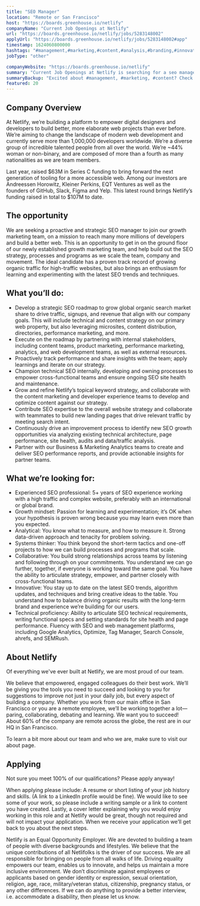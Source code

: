 ```yaml
---
title: "SEO Manager"
location: "Remote or San Francisco"
host: "https://boards.greenhouse.io/netlify"
companyName: "Current Job Openings at Netlify"
url: "https://boards.greenhouse.io/netlify/jobs/5283148002"
applyUrl: "https://boards.greenhouse.io/netlify/jobs/5283148002#app"
timestamp: 1624060800000
hashtags: "#management,#marketing,#content,#analysis,#branding,#innovation,#git,#optimization,#figma,#rest"
jobType: "other"

companyWebsite: "https://boards.greenhouse.io/netlify"
summary: "Current Job Openings at Netlify is searching for a seo manager that has 5+ years of SEO experience working with a high traffic and complex website, preferably with an international or global brand."
summaryBackup: "Excited about #management, #marketing, #content? Check out this job post!"
featured: 20
---
```


## Company Overview

At Netlify, we’re building a platform to empower digital designers and developers to build better, more elaborate web projects than ever before. We’re aiming to change the landscape of modern web development and currently serve more than 1,000,000 developers worldwide. We’re a diverse group of incredible talented people from all over the world. We’re ~44% woman or non-binary, and are composed of more than a fourth as many nationalities as we are team members.

Last year, raised $63M in Series C funding to bring forward the next generation of tooling for a more accessible web. Among our investors are Andreessen Horowitz, Kleiner Perkins, EQT Ventures as well as the founders of GitHub, Slack, Figma and Yelp. This latest round brings Netlify’s funding raised in total to $107M to date.

## The opportunity

We are seeking a proactive and strategic SEO manager to join our growth marketing team, on a mission to reach many more millions of developers and build a better web. This is an opportunity to get in on the ground floor of our newly established growth marketing team, and help build out the SEO strategy, processes and programs as we scale the team, company and movement. The ideal candidate has a proven track record of growing organic traffic for high-traffic websites, but also brings an enthusiasm for learning and experimenting with the latest SEO trends and techniques. 

## What you’ll do:

*   Develop a strategic SEO roadmap to grow global organic search market share to drive traffic, signups, and revenue that align with our company goals. This will include technical and content strategy on our primary web property, but also leveraging microsites, content distribution, directories, performance marketing, and more.
*   Execute on the roadmap by partnering with internal stakeholders, including content teams, product marketing, performance marketing, analytics, and web development teams, as well as external resources. 
*   Proactively track performance and share insights with the team; apply learnings and iterate on our strategy. 
*   Champion technical SEO internally, developing and owning processes to empower cross-functional teams and ensure ongoing SEO site health and maintenance.
*   Grow and refine Netlify’s topical keyword strategy, and collaborate with the content marketing and developer experience teams to develop and optimize content against our strategy.
*   Contribute SEO expertise to the overall website strategy and collaborate with teammates to build new landing pages that drive relevant traffic by meeting search intent.
*   Continuously drive an improvement process to identify new SEO growth opportunities via analyzing existing technical architecture, page performance, site health, audits and data/traffic analysis.
*   Partner with our Business & Marketing Analytics teams to create and deliver SEO performance reports, and provide actionable insights for partner teams.

## What we’re looking for:

*   Experienced SEO professional: 5+ years of SEO experience working with a high traffic and complex website, preferably with an international or global brand.
*   Growth mindset: Passion for learning and experimentation; it’s OK when your hypothesis is proven wrong because you may learn even more than you expected. 
*   Analytical: You know what to measure, and how to measure it. Strong data-driven approach and tenacity for problem solving.
*   Systems thinker: You think beyond the short-term tactics and one-off projects to how we can build processes and programs that scale. 
*   Collaborative: You build strong relationships across teams by listening and following through on your commitments. You understand we can go further, together, if everyone is working toward the same goal. You have the ability to articulate strategy, empower, and partner closely with cross-functional teams.
*   Innovative: You stay up to date on the latest SEO trends, algorithm updates, and techniques and bring creative ideas to the table. You understand how to balance driving organic results with the long-term brand and experience we’re building for our users.
*   Technical proficiency: Ability to articulate SEO technical requirements, writing functional specs and setting standards for site health and page performance. Fluency with SEO and web management platforms, including Google Analytics, Optimize, Tag Manager, Search Console, ahrefs, and SEMRush.

## About Netlify

Of everything we've ever built at Netlify, we are most proud of our team.

We believe that empowered, engaged colleagues do their best work. We’ll be giving you the tools you need to succeed and looking to you for suggestions to improve not just in your daily job, but every aspect of building a company. Whether you work from our main office in San Francisco or you are a remote employee, we’ll be working together a lot—paring, collaborating, debating and learning. We want you to succeed! About 60% of the company are remote across the globe, the rest are in our HQ in San Francisco.

To learn a bit more about our team and who we are, make sure to visit our about page.

## Applying

Not sure you meet 100% of our qualifications? Please apply anyway!

When applying please include: A resume or short listing of your job history and skills. (A link to a LinkedIn profile would be fine). We would like to see some of your work, so please include a writing sample or a link to content you have created. Lastly, a cover letter explaining why you would enjoy working in this role and at Netlify would be great, though not required and will not impact your application. When we receive your application we’ll get back to you about the next steps.

Netlify is an Equal Opportunity Employer. We are devoted to building a team of people with diverse backgrounds and lifestyles. We believe that the unique contributions of all Netlifolks is the driver of our success. We are all responsible for bringing on people from all walks of life. Driving equality empowers our team, enables us to innovate, and helps us maintain a more inclusive environment. We don’t discriminate against employees or applicants based on gender identity or expression, sexual orientation, religion, age, race, military/veteran status, citizenship, pregnancy status, or any other differences. If we can do anything to provide a better interview, i.e. accommodate a disability, then please let us know.
